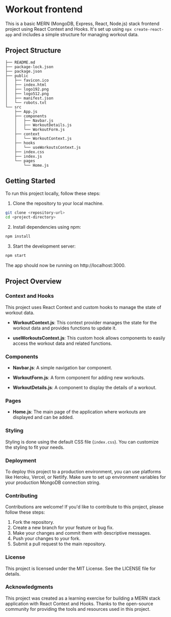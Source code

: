 # Workout frontend

This is a basic MERN (MongoDB, Express, React, Node.js) stack frontend project using React Context and Hooks. It's set up using `npx create-react-app` and includes a simple structure for managing workout data.

## Project Structure

```plaintext
├── README.md
├── package-lock.json
├── package.json
├── public
│   ├── favicon.ico
│   ├── index.html
│   ├── logo192.png
│   ├── logo512.png
│   ├── manifest.json
│   └── robots.txt
└── src
    ├── App.js
    ├── components
    │   ├── Navbar.js
    │   ├── WorkoutDetails.js
    │   └── WorkoutForm.js
    ├── context
    │   └── WorkoutContext.js
    ├── hooks
    │   └── useWorkoutsContext.js
    ├── index.css
    ├── index.js
    └── pages
        └── Home.js
```

## Getting Started
To run this project locally, follow these steps:

1. Clone the repository to your local machine.

```bash
git clone <repository-url>
cd <project-directory>

```

2. Install dependencies using npm:
```bash
npm install

```

3. Start the development server:
```bash
npm start

```

The app should now be running on http://localhost:3000.

## Project Overview

### Context and Hooks
This project uses React Context and custom hooks to manage the state of workout data.

* **WorkoutContext.js**: This context provider manages the state for the workout data and provides functions to update it.

* **useWorkoutsContext.js**: This custom hook allows components to easily access the workout data and related functions.

### Components
* **Navbar.js**: A simple navigation bar component.

* **WorkoutForm.js**: A form component for adding new workouts.

* **WorkoutDetails.js**: A component to display the details of a workout.

### Pages
* **Home.js**: The main page of the application where workouts are displayed and can be added.

### Styling
Styling is done using the default CSS file (`index.css`). You can customize the styling to fit your needs.

### Deployment
To deploy this project to a production environment, you can use platforms like Heroku, Vercel, or Netlify. Make sure to set up environment variables for your production MongoDB connection string.

### Contributing
Contributions are welcome! If you'd like to contribute to this project, please follow these steps:

1. Fork the repository.
2. Create a new branch for your feature or bug fix.
3. Make your changes and commit them with descriptive messages.
4. Push your changes to your fork.
5. Submit a pull request to the main repository.

### License
This project is licensed under the MIT License. See the LICENSE file for details.

### Acknowledgments
This project was created as a learning exercise for building a MERN stack application with React Context and Hooks.
Thanks to the open-source community for providing the tools and resources used in this project.

